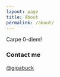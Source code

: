 ```yaml
---
layout: page
title: About
permalink: /about/
---
```


Carpe 0-diem!

### Contact me

[@gigabuck](https://twitter.com/gigabuck)

